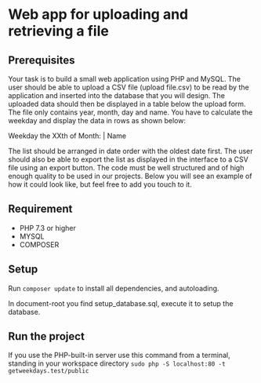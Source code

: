 # Web app for uploading and retrieving a file

## Prerequisites   

Your task is to build a small web application using PHP and MySQL. The user should be able to upload a CSV file (upload file.csv) to be read by the application and inserted into the database that you will design.
The uploaded data should then be displayed in a table below the upload form. The file only contains year, month, day and name. You have to calculate the weekday and display the data in rows as shown below:

Weekday the XXth of Month:  | Name


The list should be arranged in date order with the oldest date first.
The user should also be able to export the list as displayed in the interface to a CSV file using an export button.
The code must be well structured and of high enough quality to be used in our projects. Below you will see an example of how it could look like, but feel free to add you touch to it.


## Requirement

* PHP 7.3 or higher
* MYSQL
* COMPOSER

## Setup

Run `composer update` to install all dependencies, and autoloading.

In document-root you find setup_database.sql, execute it to setup the database.

## Run the project

If you use the PHP-built-in server use this command from a terminal, standing in your workspace directory  `sudo php -S localhost:80 -t getweekdays.test/public`
 
